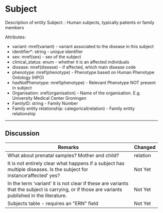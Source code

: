 # Subject #

Description of entity Subject: : Human subjects, typically patients or family members

Attributes:

*	variant: mref(variant) - variant associated to the disease in this subject
*	identifier*: string - unique identifier
*	sex: mref(sex) - sex of the subject
*	clinical_status: enum - whether it is an affected individuals
*	disease: mref(disease) - if affected, which main disease code
*	phenotype: mref(phenotype) - Phenotype based on Human Phenotype Ontology (HPO)
*	hasNotPhenotype: mref(phenotype) - Relevant Phenotype NOT present in subject
*	Organisation: xref(organisation) - Name of the organisation. E.g. University Medical Center Groningen
*	FamilyID: string - Family Number
*	Family entity relationship: categorical(relation) - Family entity relationship

---

## Discussion ##


| Remarks    | Changed  |
| ------------ | ---------- |
| What about prenatal samples? Mother and child? | relation |
| It is not entirely clear what happens if a subject has multiple diseases. Is the subject for instance‘affected’ yes? | Not Yet |
| In the term ‘variant’ it is not clear if these are variants that the subject is carrying, or if those are variants published in the literature. | Not Yet |
| Subjects table - requires an "ERN" field | Not Yet |
